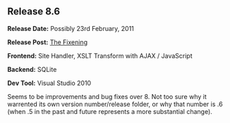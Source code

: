 ## Release 8.6

<b>Release Date:</b> Possibly 23rd February, 2011

<b>Release Post:</b> <a href="http://grislygrotto.azurewebsites.net/p/the-fixening">The Fixening</a>

<b>Frontend:</b> Site Handler, XSLT Transform with AJAX / JavaScript

<b>Backend:</b> SQLite

<b>Dev Tool:</b> Visual Studio 2010

Seems to be improvements and bug fixes over 8. Not too sure why it warrented its own version number/release folder, or why that number is .6 (when .5 in the past and future represents a more substantial change).